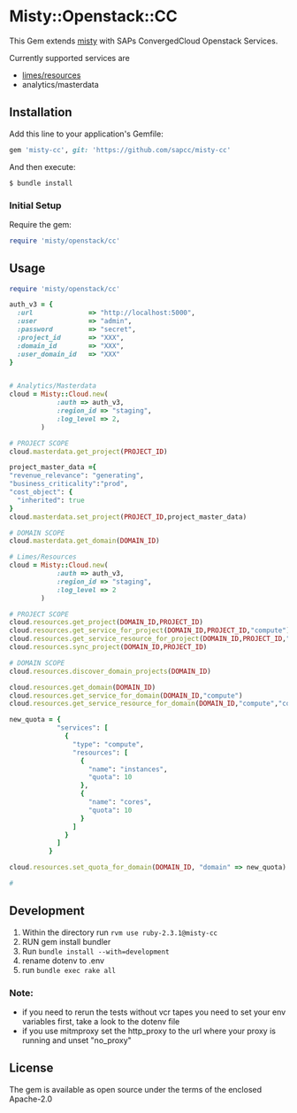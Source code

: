 # Misty::Openstack::CC

This Gem extends [misty](https://github.com/flystack/misty/) with SAPs ConvergedCloud Openstack Services.

Currently supported services are

* [limes/resources](https://github.com/sapcc/limes)
* analytics/masterdata

## Installation

Add this line to your application's Gemfile:

```ruby
gem 'misty-cc', git: 'https://github.com/sapcc/misty-cc'
```

And then execute:

    $ bundle install

### Initial Setup

Require the gem:

```ruby
require 'misty/openstack/cc'
```

## Usage

```ruby
require 'misty/openstack/cc'

auth_v3 = {
  :url              => "http://localhost:5000",
  :user             => "admin",
  :password         => "secret",
  :project_id       => "XXX",
  :domain_id        => "XXX",
  :user_domain_id   => "XXX"
}


# Analytics/Masterdata
cloud = Misty::Cloud.new(
            :auth => auth_v3,
            :region_id => "staging",
            :log_level => 2,
        )

# PROJECT SCOPE
cloud.masterdata.get_project(PROJECT_ID)

project_master_data ={ 
"revenue_relevance": "generating",
"business_criticality":"prod",
"cost_object": {
  "inherited": true
}
cloud.masterdata.set_project(PROJECT_ID,project_master_data)

# DOMAIN SCOPE
cloud.masterdata.get_domain(DOMAIN_ID)

# Limes/Resources
cloud = Misty::Cloud.new(
            :auth => auth_v3,
            :region_id => "staging",
            :log_level => 2
        )

# PROJECT SCOPE
cloud.resources.get_project(DOMAIN_ID,PROJECT_ID)
cloud.resources.get_service_for_project(DOMAIN_ID,PROJECT_ID,"compute")
cloud.resources.get_service_resource_for_project(DOMAIN_ID,PROJECT_ID,"compute","cores")
cloud.resources.sync_project(DOMAIN_ID,PROJECT_ID)

# DOMAIN SCOPE
cloud.resources.discover_domain_projects(DOMAIN_ID)

cloud.resources.get_domain(DOMAIN_ID)
cloud.resources.get_service_for_domain(DOMAIN_ID,"compute")
cloud.resources.get_service_resource_for_domain(DOMAIN_ID,"compute","cores")

new_quota = {
            "services": [
              {
                "type": "compute",
                "resources": [
                  {
                    "name": "instances",
                    "quota": 10
                  },
                  {
                    "name": "cores",
                    "quota": 10
                  }
                ]
              }
            ]
          }

cloud.resources.set_quota_for_domain(DOMAIN_ID, "domain" => new_quota)

# 

```

## Development

1. Within the directory run `rvm use ruby-2.3.1@misty-cc`
2. RUN gem install bundler
3. Run `bundle install --with=development`
4. rename dotenv to .env
5. run `bundle exec rake all`

### Note: 
* if you need to rerun the tests without vcr tapes you need to set your env variables first, take a look to the dotenv file
* if you use mitmproxy set the http_proxy to the url where your proxy is running and unset "no_proxy" 

## License

The gem is available as open source under the terms of the enclosed Apache-2.0

